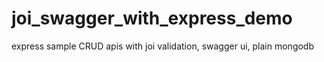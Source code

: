 # joi_swagger_with_express_demo
express sample CRUD apis with joi validation, swagger ui, plain mongodb
